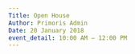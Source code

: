 ```yaml
---
Title: Open House
Author: Primoris Admin
Date: 20 January 2018
event_detail: 10:00 AM — 12:00 PM
---
```


